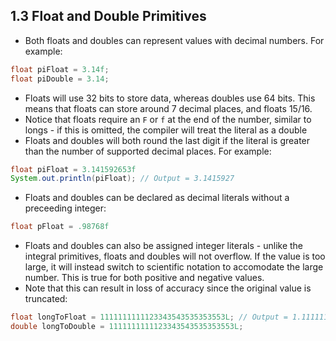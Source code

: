 ## 1.3 Float and Double Primitives

- Both floats and doubles can represent values with decimal numbers. For example:
```java
float piFloat = 3.14f;
float piDouble = 3.14;
```

- Floats will use 32 bits to store data, whereas doubles use 64 bits. This means that floats can store around 7 decimal places, and floats 15/16.
- Notice that floats require an `F` or `f` at the end of the number, similar to longs - if this is omitted, the compiler will treat the literal as a double
- Floats and doubles will both round the last digit if the literal is greater than the number of supported decimal places. For example:
```java
float piFloat = 3.141592653f
System.out.println(piFloat); // Output = 3.1415927
```

- Floats and doubles can be declared as decimal literals without a preceeding integer:
```java
float pFloat = .98768f
```

- Floats and doubles can also be assigned integer literals - unlike the integral primitives, floats and doubles will not overflow. If the value is too large, it will instead switch to scientific notation to accomodate the large number. This is true for both positive and negative values.
- Note that this can result in loss of accuracy since the original value is truncated:
```java
float longToFloat = 1111111111123343543535353553L; // Output = 1.11111113E18
double longToDouble = 1111111111123343543535353553L;
```

